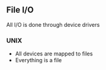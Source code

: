 ## File I/O
All I/O is done through device drivers

### UNIX
- All devices are mapped to files
- Everything is a file
